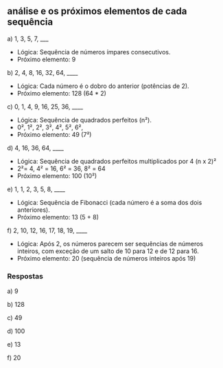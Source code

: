 ## análise e os próximos elementos de cada sequência

a) 1, 3, 5, 7, ___
* Lógica: Sequência de números ímpares consecutivos.
* Próximo elemento: 9

b) 2, 4, 8, 16, 32, 64, ____
* Lógica: Cada número é o dobro do anterior (potências de 2).
* Próximo elemento: 128 (64 * 2)

c) 0, 1, 4, 9, 16, 25, 36, ____
* Lógica: Sequência de quadrados perfeitos (n²).
* 0², 1², 2², 3², 4², 5², 6²,
* Próximo elemento: 49 (7²)

d) 4, 16, 36, 64, ____
* Lógica: Sequência de quadrados perfeitos multiplicados por 4 (n x 2)²
* 2²= 4, 4² = 16, 6² = 36, 8² = 64
* Próximo elemento: 100  (10²)

e) 1, 1, 2, 3, 5, 8, ____
* Lógica: Sequência de Fibonacci (cada número é a soma dos dois anteriores).
* Próximo elemento: 13 (5 + 8)

f) 2, 10, 12, 16, 17, 18, 19, ____
* Lógica: Após 2, os números parecem ser sequências de números inteiros, com exceção de um salto de 10 para 12 e de 12 para 16.
* Próximo elemento: 20 (sequência de números inteiros após 19)

### Respostas
a) 9

b) 128

c) 49

d) 100

e) 13

f) 20
